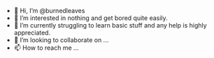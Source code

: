 - 👋 Hi, I’m @burnedleaves
- 👀 I’m interested in nothing and get bored quite easily.
- 🌱 I’m currently struggling to learn basic stuff and any help is highly appreciated.
- 💞️ I’m looking to collaborate on ...
- 📫 How to reach me ...

<!---
burnedleaves/burnedleaves is a ✨ special ✨ repository because its `README.md` (this file) appears on your GitHub profile.
You can click the Preview link to take a look at your changes.
--->
